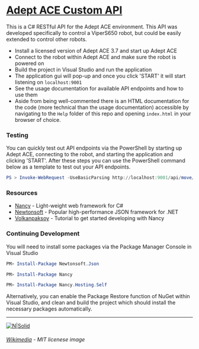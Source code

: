 # [Adept ACE Custom API]

This is a C# RESTful API for the Adept ACE environment. This API was developed specifically to control a ViperS650 robot, but could be easily extended to control other robots.

  - Install a licensed version of Adept ACE 3.7 and start up Adept ACE
  - Connect to the robot within Adept ACE and make sure the robot is powered on
  - Build the project in Visual Studio and run the application
  - The application gui will pop-up and once you click 'START' it will start listening on `localhost:9001`
  - See the usage documentation for available API endpoints and how to use them
  - Aside from being well-commented there is an HTML documentation for the code (more technical than the usage documentation) accessible by navigating to the `Help` folder of this repo and opening `index.html` in your browser of choice.

### Testing

You can quickly test out API endpoints via the PowerShell by starting up Adept ACE, connecting to the robot, and starting the application and clicking 'START'. After these steps you can use the PowerShell command below as a template to test out your API endpoints.

```powershell
PS > Invoke-WebRequest -UseBasicParsing http://localhost:9001/api/move/cartesian -ContentType "application/json" -Method POST -Body "{ 'Accel': 100, 'Decel': 100, 'Speed': 10, 'StraightMotion': true, 'MotionEnd': 'Blend', 'SCurveProfile': 0, 'X': 10, 'Y': 10, 'Z': 0, 'Yaw': 0, 'Pitch': 0, 'Roll': 0}"
```

### Resources

* [Nancy] - Light-weight web framework for C#
* [Newtonsoft] - Popular high-performance JSON framework for .NET
* [Volkanpaksoy] - Tutorial to get started developing with Nancy

### Continuing Development
You will need to install some packages via the Package Manager Console in Visual Studio

```powershell
PM> Install-Package Newtonsoft.Json

PM> Install-Package Nancy

PM> Install-Package Nancy.Hosting.Self
```

Alternatively, you can enable the Package Restore function of NuGet within Visual Studio, and clean and build the project which should install the necessary packages automatically.

---
[![N|Solid](https://upload.wikimedia.org/wikipedia/commons/thumb/f/f8/License_icon-mit-88x31-2.svg/2000px-License_icon-mit-88x31-2.svg.png)](https://opensource.org/licenses/MIT)
###### [Wikimedia] - MIT licenese image

[//]: # (Reference Links - http://stackoverflow.com/questions/4823468/store-comments-in-markdown-syntax)

   [Adept ACE Custom API]: <https://damianj.github.io/MARSLab_ACEAPI/>
   [Volkanpaksoy]: <http://volkanpaksoy.com/archive/2015/11/11/building-a-simple-http-server-with-nancy/>
   [Nancy]: <http://nancyfx.org/>
   [Newtonsoft]: <http://www.newtonsoft.com/json>
   [Wikimedia]: <https://upload.wikimedia.org/>

